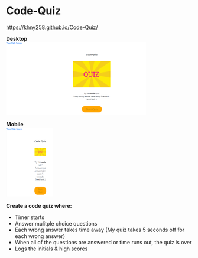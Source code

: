 # Code-Quiz

https://khny258.github.io/Code-Quiz/

<strong>Desktop</strong>
<br>
<img src="desktop.png" width="75%" height="75%">

<strong>Mobile</strong>
<br>
<img src="mobile.png" width="25%" height="25%">

<strong>Create a code quiz where:</strong>

- Timer starts
- Answer mulitple choice questions
- Each wrong answer takes time away (My quiz takes 5 seconds off for each wrong answer)
- When all of the questions are answered or time runs out, the quiz is over
- Logs the initials & high scores

